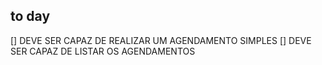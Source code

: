 ## to day

[] DEVE SER CAPAZ DE REALIZAR UM AGENDAMENTO SIMPLES
[] DEVE SER CAPAZ DE LISTAR OS AGENDAMENTOS
